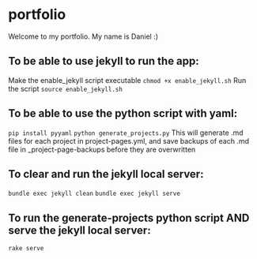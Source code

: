# portfolio

Welcome to my portfolio. My name is Daniel :)

## To be able to use jekyll to run the app:
Make the enable_jekyll script executable `chmod +x enable_jekyll.sh`
Run the script `source enable_jekyll.sh`

## To be able to use the python script with yaml:
`pip install pyyaml`
`python generate_projects.py`
This will generate .md files for each project in project-pages.yml, and save backups of each .md file in _project-page-backups before they are overwritten


## To clear and run the jekyll local server:
`bundle exec jekyll clean`
`bundle exec jekyll serve`

## To run the generate-projects python script AND serve the jekyll local server:
`rake serve`
